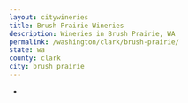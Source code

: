 ```yaml
---
layout: citywineries
title: Brush Prairie Wineries
description: Wineries in Brush Prairie, WA
permalink: /washington/clark/brush-prairie/
state: wa
county: clark
city: brush prairie
---
```

-
